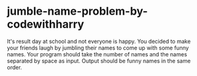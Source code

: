 # jumble-name-problem-by-codewithharry
It's result day at school and not everyone is happy. You decided to make your friends laugh by jumbling their names to come up with some funny names.  Your program should take the number of names and the names separated by space as input. Output should be funny names in the same order.
